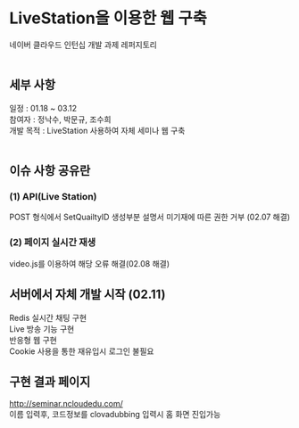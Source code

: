 # LiveStation을 이용한 웹 구축

네이버 클라우드 인턴십 개발 과제 레퍼지토리<br><br>

## 세부 사항
일정 : 01.18 ~ 03.12<br>
참여자 : 정낙수, 박문규, 조수희 <br>
개발 목적 : LiveStation 사용하여 자체 세미나 웹 구축  <br><br>



## 이슈 사항 공유란 

### (1) API(Live Station) 
POST 형식에서 SetQuailtyID 생성부분 설명서 미기재에 따른 권한 거부 (02.07 해결)<br>
### (2) 페이지 실시간 재생 <br> 
video.js를 이용하여 해당 오류 해결(02.08 해결)

## 서버에서 자체 개발 시작 (02.11)
Redis 실시간 채팅 구현<br>
Live 방송 기능 구현 <br>
반응형 웹 구현<br>
Cookie 사용을 통한 재유입시 로그인 불필요 <br>



## 구현 결과 페이지

<http://seminar.ncloudedu.com/>  <br>
이름 입력후, 코드정보를 clovadubbing 입력시 홈 화면 진입가능<br>
